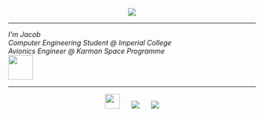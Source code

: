 <div align="center">
  <img src="https://github.com/jepeake/jepeake/blob/main/images/wordart(2).png?raw=true" style="max-width: 100%;" />
  <br />
  <hr>
</div>

<div>
  <i>I'm Jacob</i><br>
  <i>Computer Engineering Student @ Imperial College</i><br>
  <i>Avionics Engineer @ Karman Space Programme</i><br>
  <img src="https://raw.githubusercontent.com/jepeake/jepeake/main/images/redbook.gif"height="50" />
</div>



<div align="center">
  <hr>
  <img src="https://raw.githubusercontent.com/jepeake/jepeake/main/images/netscape.gif"height="30" />
<span>&nbsp;&nbsp;&nbsp;&nbsp;</span>  
<img src="https://raw.githubusercontent.com/jepeake/jepeake/main/images/ieplorer.gif"/>
<span>&nbsp;&nbsp;&nbsp;&nbsp;</span>  
<img src="https://raw.githubusercontent.com/jepeake/jepeake/main/images/noframes.gif"/>
</div>
